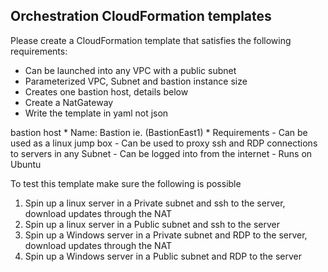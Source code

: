 Orchestration CloudFormation templates
---

Please create a CloudFormation template that satisfies the following requirements:
- Can be launched into any VPC with a public subnet
- Parameterized VPC, Subnet and bastion instance size
- Creates one bastion host, details below
- Create a NatGateway
- Write the template in yaml not json

bastion host
    * Name: Bastion<Region> ie. (BastionEast1)
    * Requirements
        - Can be used as a linux jump box
        - Can be used to proxy ssh and RDP connections to servers in any Subnet
        - Can be logged into from the internet
        - Runs on Ubuntu

To test this template make sure the following is possible
1. Spin up a linux server in a Private subnet and ssh to the server, download updates through the NAT
2. Spin up a linux server in a Public subnet and ssh to the server
3. Spin up a Windows server in a Private subnet and RDP to the server, download updates through the NAT
4. Spin up a Windows server in a Public subnet and RDP to the server

